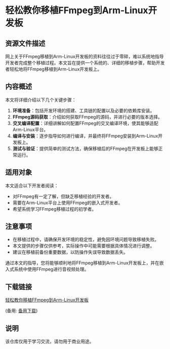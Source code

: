 # 轻松教你移植FFmpeg到Arm-Linux开发板

## 资源文件描述

网上关于FFmpeg移植到Arm-Linux开发板的资料往往过于零碎，难以系统地指导开发者完成整个移植过程。本文旨在提供一个系统的、详细的移植步骤，帮助开发者轻松地将FFmpeg移植到Arm-Linux开发板上。

## 内容概述

本文将详细介绍以下几个关键步骤：

1. **环境准备**：包括开发环境的搭建、工具链的配置以及必要的依赖库安装。
2. **FFmpeg源码获取**：介绍如何获取FFmpeg的源码，并进行必要的版本选择。
3. **交叉编译配置**：详细讲解如何配置FFmpeg的交叉编译环境，使其能够适配Arm-Linux平台。
4. **编译与安装**：逐步指导如何进行编译，并最终将FFmpeg安装到Arm-Linux开发板上。
5. **测试与验证**：提供简单的测试方法，确保移植后的FFmpeg在开发板上能够正常运行。

## 适用对象

本文适合以下开发者阅读：

- 对FFmpeg有一定了解，但缺乏移植经验的开发者。
- 需要在Arm-Linux平台上使用FFmpeg的嵌入式开发者。
- 希望系统学习FFmpeg移植过程的初学者。

## 注意事项

- 在移植过程中，请确保开发环境的稳定性，避免因环境问题导致移植失败。
- 本文提供的步骤仅供参考，实际操作中可能需要根据具体情况进行调整。
- 建议在移植前备份重要数据，以防操作失误导致数据丢失。

通过本文的指导，您将能够顺利地将FFmpeg移植到Arm-Linux开发板上，并在嵌入式系统中使用FFmpeg进行音视频处理。

## 下载链接
[轻松教你移植FFmpeg到Arm-Linux开发板](https://pan.quark.cn/s/3c6020d74d0e) 

(备用: [备用下载](https://pan.baidu.com/s/1c6T7aL1vKe1yQJAYN7NExg?pwd=1234))

## 说明

该仓库仅用于学习交流，请勿用于商业用途。
